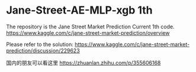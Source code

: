 # Jane-Street-AE-MLP-xgb 1th
The repository is the Jane Street Market Prediction Current 1th code.
https://www.kaggle.com/c/jane-street-market-prediction/overview

Please refer to the solution:
https://www.kaggle.com/c/jane-street-market-prediction/discussion/229623

国内的朋友可以看这里
https://zhuanlan.zhihu.com/p/355606168

